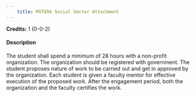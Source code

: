 ```yaml
---
    title: MST894 Social Sector Attachment
---
```

**Credits:** 1 (0-0-2)



#### Description 
The student shall spend a minimum of 28 hours with a non-profit organization. The organization should be registered with government. The student proposes nature of work to be carried out and get in approved by the organization. Each student is given a faculty mentor for effective execution of the proposed work. After the engagement period, both the organization and the faculty certifies the work.